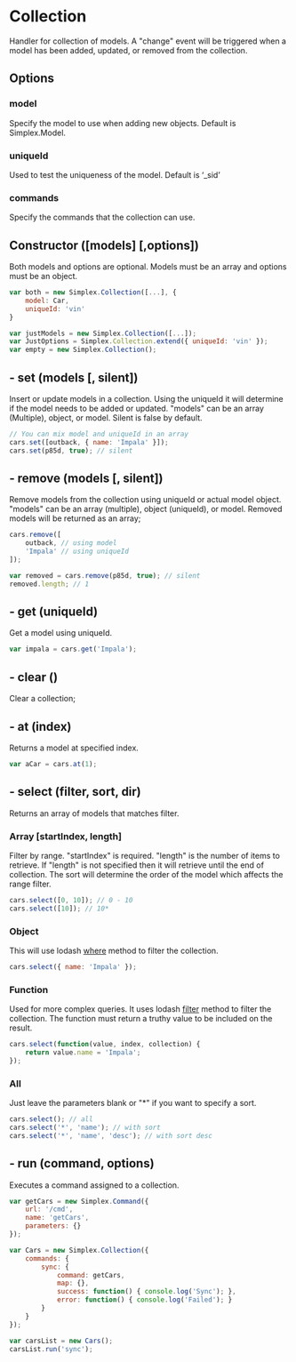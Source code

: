 # Collection

Handler for collection of models. A "change" event will be triggered when a model has been added, updated,
or removed from the collection.

## Options

### model
Specify the model to use when adding new objects. Default is Simplex.Model.

### uniqueId

Used to test the uniqueness of the model. Default is ‘_sid’

### commands

Specify the commands that the collection can use.

## Constructor ([models] [,options])

Both models and options are optional. Models must be an array and options must be
an object.

```js
var both = new Simplex.Collection([...], {
    model: Car,
    uniqueId: 'vin' 
}

var justModels = new Simplex.Collection([...]);
var JustOptions = Simplex.Collection.extend({ uniqueId: 'vin' });
var empty = new Simplex.Collection();
```

## - set (models [, silent])

Insert or update models in a collection. Using the uniqueId it will determine if the model needs to
be added or updated. "models" can be an array (Multiple), object, or model. Silent is false by default.

```js
// You can mix model and uniqueId in an array
cars.set([outback, { name: 'Impala' }]);
cars.set(p85d, true); // silent
```

## - remove (models [, silent])

Remove models from the collection using uniqueId or actual model object. "models" can be an array
(multiple), object (uniqueId), or model. Removed models will be returned as an array;

```js
cars.remove([
    outback, // using model
    'Impala' // using uniqueId
]);

var removed = cars.remove(p85d, true); // silent
removed.length; // 1
```

## - get (uniqueId)

Get a model using uniqueId.

```js
var impala = cars.get('Impala');
```

## - clear ()

Clear a collection;

## - at (index)

Returns a model at specified index.

```js
var aCar = cars.at(1);
```

## - select (filter, sort, dir)

Returns an array of models that matches filter.

### Array [startIndex, length]
Filter by range. "startIndex" is required. "length" is the number of items to retrieve. If "length" is
not specified then it will retrieve until the end of collection. The sort will determine the order of
the model which affects the range filter.

```js
cars.select([0, 10]); // 0 - 10
cars.select([10]); // 10*
```

### Object
This will use lodash [where](https://lodash.com/docs#where) method to filter the collection.

```js
cars.select({ name: 'Impala' });
```

### Function
Used for more complex queries. It uses lodash [filter](https://lodash.com/docs#filter)
method to filter the collection. The function must return a truthy value to be included 
on the result.

```js
cars.select(function(value, index, collection) {
    return value.name = 'Impala';
});
```
### All
Just leave the parameters blank or "*" if you want to specify a sort.

```js
cars.select(); // all
cars.select('*', 'name'); // with sort
cars.select('*', 'name', 'desc'); // with sort desc
```

## - run (command, options)

Executes a command assigned to a collection.

```js
var getCars = new Simplex.Command({
    url: '/cmd',
    name: 'getCars',
    parameters: {}
});

var Cars = new Simplex.Collection({
    commands: {
        sync: {
            command: getCars,
            map: {},
            success: function() { console.log('Sync'); },
            error: function() { console.log('Failed'); }
        }
    }
});

var carsList = new Cars();
carsList.run('sync');
```